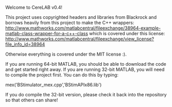 Welcome to CereLAB v0.4!

This project uses copyrighted headers and libraries from Blackrock and borrows
heavily from this project to make the C++ wrappers: 
http://www.mathworks.com/matlabcentral/fileexchange/38964-example-matlab-class-wrapper-for-a-c++-class
which is covered under this license:
http://www.mathworks.com/matlabcentral/fileexchange/view_license?file_info_id=38964

Otherwise everything is covered under the MIT license :).

If you are running 64-bit MATLAB, you should be able to download the code and 
get started right away.  If you are running 32-bit MATLAB, you will need to 
compile the project first.  You can do this by typing:

mex('BStimulator_mex.cpp','BStimAPIx86.lib')

If you do compile the 32-bit version, please check it back into the repository 
so that others can share!